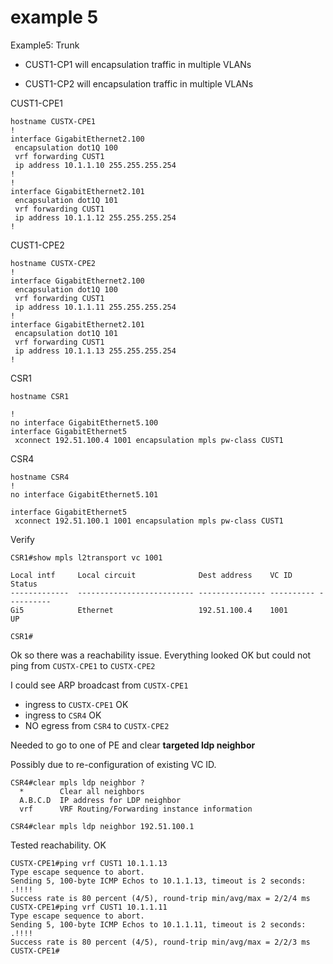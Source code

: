 # example 5

Example5: Trunk


* CUST1-CP1 will encapsulation traffic in multiple VLANs

* CUST1-CP2 will encapsulation traffic in multiple VLANs



CUST1-CPE1

```
hostname CUSTX-CPE1
!         
interface GigabitEthernet2.100
 encapsulation dot1Q 100
 vrf forwarding CUST1
 ip address 10.1.1.10 255.255.255.254
!
!         
interface GigabitEthernet2.101
 encapsulation dot1Q 101
 vrf forwarding CUST1
 ip address 10.1.1.12 255.255.255.254
!
```

CUST1-CPE2

```
hostname CUSTX-CPE2
!
interface GigabitEthernet2.100
 encapsulation dot1Q 100
 vrf forwarding CUST1
 ip address 10.1.1.11 255.255.255.254
!
interface GigabitEthernet2.101
 encapsulation dot1Q 101
 vrf forwarding CUST1
 ip address 10.1.1.13 255.255.255.254
!
```


CSR1
```
hostname CSR1

!
no interface GigabitEthernet5.100
interface GigabitEthernet5
 xconnect 192.51.100.4 1001 encapsulation mpls pw-class CUST1
```

CSR4
```
hostname CSR4
!
no interface GigabitEthernet5.101

interface GigabitEthernet5
 xconnect 192.51.100.1 1001 encapsulation mpls pw-class CUST1
```


Verify

```
CSR1#show mpls l2transport vc 1001

Local intf     Local circuit              Dest address    VC ID      Status
-------------  -------------------------- --------------- ---------- ----------
Gi5            Ethernet                   192.51.100.4    1001       UP        

CSR1#
```



Ok so there was a reachability issue. Everything looked OK but could not ping from ```CUSTX-CPE1``` to ```CUSTX-CPE2```

I could see ARP broadcast from ```CUSTX-CPE1``` 

* ingress to ```CUSTX-CPE1``` OK
* ingress to ```CSR4``` OK
* NO egress from ```CSR4``` to ```CUSTX-CPE2```



Needed to go to one of PE and clear **targeted ldp neighbor**

Possibly due to re-configuration of existing VC ID.

```
CSR4#clear mpls ldp neighbor ?
  *        Clear all neighbors
  A.B.C.D  IP address for LDP neighbor
  vrf      VRF Routing/Forwarding instance information

CSR4#clear mpls ldp neighbor 192.51.100.1
```

Tested reachability. OK

```
CUSTX-CPE1#ping vrf CUST1 10.1.1.13
Type escape sequence to abort.
Sending 5, 100-byte ICMP Echos to 10.1.1.13, timeout is 2 seconds:
.!!!!
Success rate is 80 percent (4/5), round-trip min/avg/max = 2/2/4 ms
CUSTX-CPE1#ping vrf CUST1 10.1.1.11
Type escape sequence to abort.
Sending 5, 100-byte ICMP Echos to 10.1.1.11, timeout is 2 seconds:
.!!!!
Success rate is 80 percent (4/5), round-trip min/avg/max = 2/2/3 ms
CUSTX-CPE1#
```



